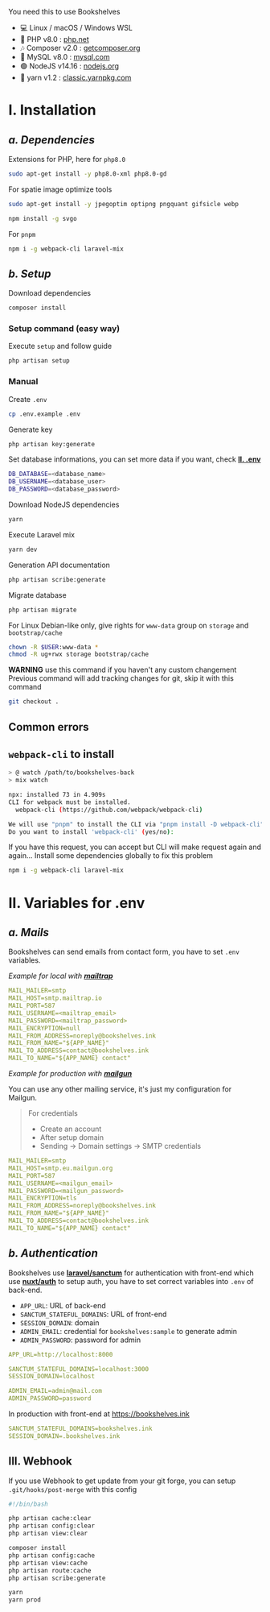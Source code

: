 You need this to use Bookshelves

- 💻 Linux / macOS / Windows WSL
- 🐘 PHP v8.0 : [php.net](https://www.php.net)
- 🎶 Composer v2.0 : [getcomposer.org](https://getcomposer.org)
- 🐬 MySQL v8.0 : [mysql.com](https://www.mysql.com)
- 🟢 NodeJS v14.16 : [nodejs.org](https://nodejs.org/en)
- 🧶 yarn v1.2 : [classic.yarnpkg.com](https://classic.yarnpkg.com/lang/en/)

# **I. Installation**

## *a. Dependencies*

Extensions for PHP, here for `php8.0`

```bash
sudo apt-get install -y php8.0-xml php8.0-gd
```

For spatie image optimize tools

```bash
sudo apt-get install -y jpegoptim optipng pngquant gifsicle webp
```

```bash
npm install -g svgo
```

For `pnpm`

```bash
npm i -g webpack-cli laravel-mix
```

## *b. Setup*

Download dependencies

```bash
composer install
```

### Setup command (easy way)

Execute `setup` and follow guide

```bash
php artisan setup
```

### Manual

Create `.env`

```bash
cp .env.example .env
```

Generate key

```bash
php artisan key:generate
```

Set database informations, you can set more data if you want, check [**II. .env**](#heading-iienv)

```bash
DB_DATABASE=<database_name>
DB_USERNAME=<database_user>
DB_PASSWORD=<database_password>
```

Download NodeJS dependencies

```bash
yarn
```

Execute Laravel mix

```bash
yarn dev
```

Generation API documentation

```bash
php artisan scribe:generate
```

Migrate database

```bash
php artisan migrate
```

For Linux Debian-like only, give rights for `www-data` group on `storage` and `bootstrap/cache`

```bash
chown -R $USER:www-data *
chmod -R ug+rwx storage bootstrap/cache
```

**WARNING** use this command if you haven't any custom changement
Previous command will add tracking changes for git, skip it with this command

```bash
git checkout .
```

## Common errors

## `webpack-cli` to install

```bash
> @ watch /path/to/bookshelves-back
> mix watch

npx: installed 73 in 4.909s
CLI for webpack must be installed.
  webpack-cli (https://github.com/webpack/webpack-cli)

We will use "pnpm" to install the CLI via "pnpm install -D webpack-cli".
Do you want to install 'webpack-cli' (yes/no):
```

If you have this request, you can accept but CLI will make request again and again... Install some dependencies globally to fix this problem

```bash
npm i -g webpack-cli laravel-mix
```

# **II. Variables for .env**

## *a. Mails*

Bookshelves can send emails from contact form, you have to set `.env` variables.

*Example for local with [**mailtrap**](https://mailtrap.io/)*

```yaml
MAIL_MAILER=smtp
MAIL_HOST=smtp.mailtrap.io
MAIL_PORT=587
MAIL_USERNAME=<mailtrap_email>
MAIL_PASSWORD=<mailtrap_password>
MAIL_ENCRYPTION=null
MAIL_FROM_ADDRESS=noreply@bookshelves.ink
MAIL_FROM_NAME="${APP_NAME}"
MAIL_TO_ADDRESS=contact@bookshelves.ink
MAIL_TO_NAME="${APP_NAME} contact"
```

*Example for production with [**mailgun**](https://www.mailgun.com/)*

You can use any other mailing service, it's just my configuration for Mailgun.

>For credentials
>
>- Create an account
>- After setup domain
>- Sending -> Domain settings -> SMTP credentials

```yaml
MAIL_MAILER=smtp
MAIL_HOST=smtp.eu.mailgun.org
MAIL_PORT=587
MAIL_USERNAME=<mailgun_email>
MAIL_PASSWORD=<mailgun_password>
MAIL_ENCRYPTION=tls
MAIL_FROM_ADDRESS=noreply@bookshelves.ink
MAIL_FROM_NAME="${APP_NAME}"
MAIL_TO_ADDRESS=contact@bookshelves.ink
MAIL_TO_NAME="${APP_NAME} contact"
```

## *b. Authentication*

Bookshelves use [**laravel/sanctum**](https://github.com/laravel/sanctum) for authentication with front-end which use [**nuxt/auth**](https://auth.nuxtjs.org/) to setup auth, you have to set correct variables into `.env` of back-end.

- `APP_URL`: URL of back-end
- `SANCTUM_STATEFUL_DOMAINS`: URL of front-end
- `SESSION_DOMAIN`: domain
- `ADMIN_EMAIL`: credential for `bookshelves:sample` to generate admin
- `ADMIN_PASSWORD`: password for admin

```yaml
APP_URL=http://localhost:8000

SANCTUM_STATEFUL_DOMAINS=localhost:3000
SESSION_DOMAIN=localhost

ADMIN_EMAIL=admin@mail.com
ADMIN_PASSWORD=password
```

In production with front-end at <https://bookshelves.ink>

```yaml
SANCTUM_STATEFUL_DOMAINS=bookshelves.ink
SESSION_DOMAIN=.bookshelves.ink
```

## **III. Webhook**

If you use Webhook to get update from your git forge, you can setup `.git/hooks/post-merge` with this config

```bash
#!/bin/bash

php artisan cache:clear
php artisan config:clear
php artisan view:clear

composer install
php artisan config:cache
php artisan view:cache
php artisan route:cache
php artisan scribe:generate

yarn
yarn prod
```
